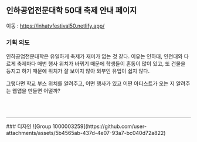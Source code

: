 ## 인하공업전문대학 50대 축제 안내 페이지

이동 : https://inhatvfestival50.netlify.app/



### 기획 의도 

인하공업전문대학은 유일하게 축제가 재미가 없는 것 같다. 
이유는 인하대, 인천대와 다르게 축제마다 매번 행사 위치가 바뀌기 때문에 학생들이 혼동이 많이 있고, 또 건물을 등지고 하기 때문에 위치가 잘 보이지 않아 외부인 유입이 쉽지 않다.

그렇다면 학교 부스 위치를 알려주고, 어떤 행사가 있고 어떤 아티스트가 오는 지 알려주는 웹앱을 만들면 어떨까? 


<br><br>
<hr>
### 디자인 
![Group 1000003259](https://github.com/user-attachments/assets/5b4565ab-437d-4e07-93a7-bc040d72a822)
